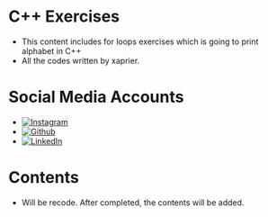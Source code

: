 # C++ Exercises

- This content includes for loops exercises which is going to print alphabet in C++
- All the codes written by xaprier.

Social Media Accounts
=============

- [![Instagram](https://github.com/hussainweb/hussainweb/blob/main/icons/instagram.png)](http://instagram.com/xaprier.dev)
- [![Github](https://www.vectorlogo.zone/logos/github/github-ar21.svg)](http://github.com/xaprier)
- [![LinkedIn](https://github.com/hussainweb/hussainweb/blob/main/icons/linkedin.png)](https://www.linkedin.com/in/seymen-kalkan-819b01220/)

Contents
=============

- Will be recode. After completed, the contents will be added.
